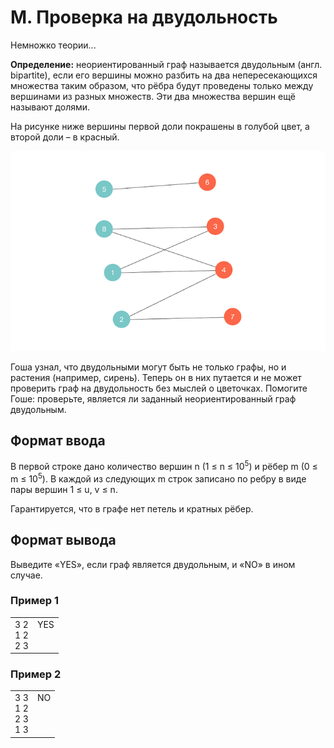 # M. Проверка на двудольность

Немножко теории...

**Определение:** неориентированный граф называется двудольным (англ. bipartite), если его вершины можно разбить на два непересекающихся множества таким образом, что рёбра будут проведены только между вершинами из разных множеств. Эти два множества вершин ещё называют долями.

На рисунке ниже вершины первой доли покрашены в голубой цвет, а второй доли – в красный.

![IMG](img.png)

Гоша узнал, что двудольными могут быть не только графы, но и растения (например, сирень). Теперь он в них путается и не может проверить граф на двудольность без мыслей о цветочках. Помогите Гоше: проверьте, является ли заданный неориентированный граф двудольным.

## Формат ввода

В первой строке дано количество вершин n (1 ≤ n ≤ 10<sup>5</sup>) и рёбер m (0 ≤ m ≤ 10<sup>5</sup>). В каждой из следующих m строк записано по ребру в виде пары вершин 1 ≤ u, v ≤ n.

Гарантируется, что в графе нет петель и кратных рёбер.

## Формат вывода

Выведите «YES», если граф является двудольным, и «NO» в ином случае.

### Пример 1

<table><tr>
<td>
3 2<br>
1 2<br>
2 3
</td>
<td>
YES<br>
<br>
<br>
</td>
</tr></table>

### Пример 2

<table><tr>
<td>
3 3<br>
1 2<br>
2 3<br>
1 3
</td>
<td>
NO<br>
<br>
<br>
<br>
</td>
</tr></table>
